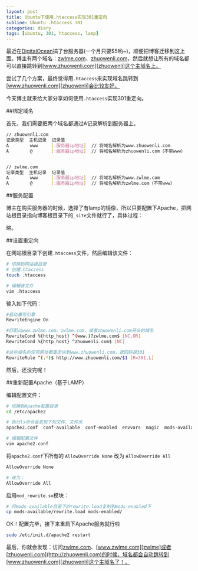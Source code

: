 ```yaml
---
layout: post
title: Ubuntu下使用.htaccess实现301重定向
subline: Ubuntu .htaccess 301
categories: diary
tags: [ubuntu, 301, htaccess, lamp]
---
```


最近在[DigitalOcean][DigitalOcean]搞了台服务器(一个月只要$5哟~)，顺便把博客迁移到这上面。博主有两个域名：[zwlme.com][zwlme]、[zhuowenli.com][zhuowenli]，然后就想让所有的域名都可以直接跳转到[www.zhuowenli.com][zhuowenli]这个主域名上。

尝试了几个方案，最终觉得用`.htaccess`来实现域名跳转到[www.zhuowenli.com][zhuowenli]会比较友好。

今天博主就来给大家分享如何使用`.htaccess`实现301重定向。

##绑定域名

首先，我们需要把两个域名都通过A记录解析到服务器上。

```bash
// zhuowenli.com
记录类型  主机记录  记录值
A        www     [:服务器ip地址]  // 将域名解析为www.zhuowenli.com
A        @       [:服务器ip地址]  // 将域名解析为zhuowenli.com（不带www）


// zwlme.com
记录类型  主机记录  记录值
A        www     [:服务器ip地址]  // 将域名解析为www.zwlme.com
A        @       [:服务器ip地址]  // 将域名解析为zwlme.com（不带www）
```
##服务配置

博主在购买服务器的时候，选择了有lamp的镜像，所以只要配置下Apache，把网站根目录指向博客根目录下的`_site`文件就行了，具体过程：

略。

##设置重定向

在网站根目录下创建`.htaccess`文件，然后编辑该文件：

```bash
# 切换到网站根目录
# 创建.htaccess
touch .htaccess

# 编辑该文件
vim .htaccess
```

输入如下代码：

```bash
#启动重写引擎
RewriteEngine On

#匹配以www.zwlme.com、zwlme.com、或者zhuowenli.com开头的域名
RewriteCond %{http_host} ^(www.)?zwlme.com$ [NC,OR]
RewriteCond %{http_host} ^zhuowenli.com$ [NC]

#这些域名的任何网址都重定向到www.zhuowenli.com，返回码是301
RewriteRule ^(.*)$ http://www.zhuowenli.com/$1 [R=301,L]
```

然后，还没完呢！

##重新配置Apache（基于LAMP）

编辑配置文件：

```bash
# 切换到Apache配置目录
cd /etc/apache2

# 执行ls命令会发现下列文件、文件夹
apache2.conf  conf-available  conf-enabled  envvars  magic  mods-available  mods-enabled  ports.conf  sites-available  sites-enabled

# 编辑配置文件
vim apache2.conf
```

将`apache2.conf`下所有的 `AllowOverride None` 改为 `AllowOverride All`

```bash
AllowOverride None

# 改为：
AllowOverride All
```

启用`mod_rewrite.so`模块：

```bash
# 将mods-available目录下的rewrite.load复制到mods-enabled下
cp mods-available/rewrite.load mods-enabled/
```

OK！配置完毕，接下来重启下Apache服务就行啦

```bash
sudo /etc/init.d/apache2 restart
```
最后，你就会发现：访问[zwlme.com](http://zwlme.com)、[www.zwlme.com][zwlme]或者[zhuowenli.com](http://zhuowenli.com)的时候，域名都会自动跳转到[www.zhuowenli.com][zhuowenli]这个主域名了！。

[zwlme]:http://www.zwlme.com "http://www.zwlme.com"
[zhuowenli]:http://www.zhuowenli.com "http://www.zhuowenli.com"
[DigitalOcean]:https://www.digitalocean.com/?refcode=6ecb75692729 "DigitalOcean"